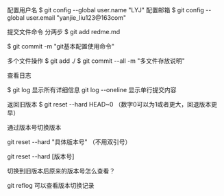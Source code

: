 配置用户名
$ git config --global user.name "LYJ"
配置邮箱
$ git config --global user.email "yanjie_liu123@163com"


提交文件命令 分两步
$ git add redme.md

$ git commit -m "git基本配置使用命令"

多个文件操作
$ git add ./
$ git commit --all -m "多文件存放说明"

查看日志

$ git log 显示所有详细信息
git log --oneline 显示单行提交内容

返回旧版本
$ git reset --hard HEAD~0  （数字0可以为1或者更大，回退版本更早）

通过版本号切换版本

git reset --hard "具体版本号" （不用双引号）

git reset --hard [版本号]

切换到旧版本后原来的版本号怎么查看？

git reflog
可以查看版本切换记录